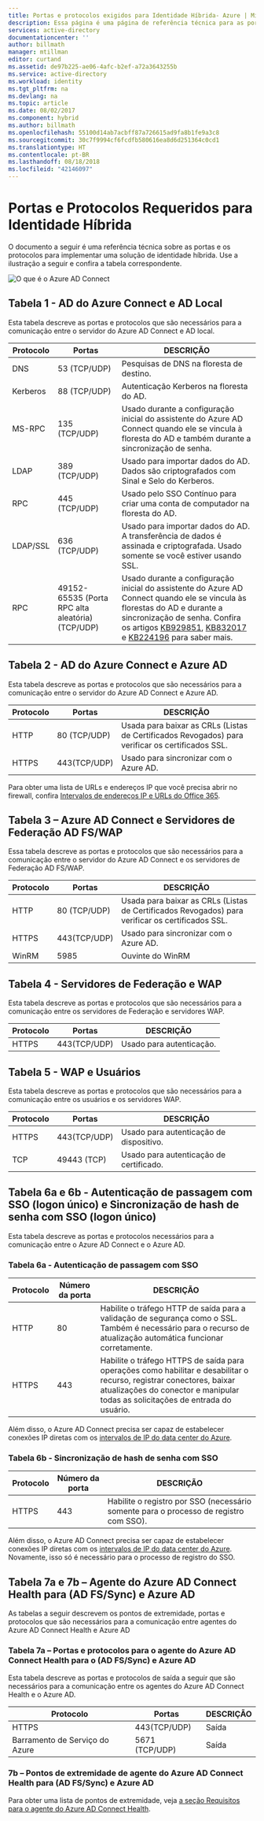 ```yaml
---
title: Portas e protocolos exigidos para Identidade Híbrida- Azure | Microsoft Docs
description: Essa página é uma página de referência técnica para as portas que precisam estar abertas para o Azure AD Connect
services: active-directory
documentationcenter: ''
author: billmath
manager: mtillman
editor: curtand
ms.assetid: de97b225-ae06-4afc-b2ef-a72a3643255b
ms.service: active-directory
ms.workload: identity
ms.tgt_pltfrm: na
ms.devlang: na
ms.topic: article
ms.date: 08/02/2017
ms.component: hybrid
ms.author: billmath
ms.openlocfilehash: 55100d14ab7acbff87a726615ad9fa8b1fe9a3c8
ms.sourcegitcommit: 30c7f9994cf6fcdfb580616ea8d6d251364c0cd1
ms.translationtype: HT
ms.contentlocale: pt-BR
ms.lasthandoff: 08/18/2018
ms.locfileid: "42146097"
---
```

# <a name="hybrid-identity-required-ports-and-protocols"></a>Portas e Protocolos Requeridos para Identidade Híbrida
O documento a seguir é uma referência técnica sobre as portas e os protocolos para implementar uma solução de identidade híbrida. Use a ilustração a seguir e confira a tabela correspondente.

![O que é o Azure AD Connect](./media/active-directory-aadconnect-ports/required3.png)

## <a name="table-1---azure-ad-connect-and-on-premises-ad"></a>Tabela 1 - AD do Azure Connect e AD Local
Esta tabela descreve as portas e protocolos que são necessários para a comunicação entre o servidor do Azure AD Connect e AD local.

| Protocolo | Portas | DESCRIÇÃO |
| --- | --- | --- |
| DNS |53 (TCP/UDP) |Pesquisas de DNS na floresta de destino. |
| Kerberos |88 (TCP/UDP) |Autenticação Kerberos na floresta do AD. |
| MS-RPC |135 (TCP/UDP) |Usado durante a configuração inicial do assistente do Azure AD Connect quando ele se vincula à floresta do AD e também durante a sincronização de senha. |
| LDAP |389 (TCP/UDP) |Usado para importar dados do AD. Dados são criptografados com Sinal e Selo do Kerberos. |
| RPC | 445 (TCP/UDP) |Usado pelo SSO Contínuo para criar uma conta de computador na floresta do AD. |
| LDAP/SSL |636 (TCP/UDP) |Usado para importar dados do AD. A transferência de dados é assinada e criptografada. Usado somente se você estiver usando SSL. |
| RPC |49152- 65535 (Porta RPC alta aleatória)(TCP/UDP) |Usado durante a configuração inicial do assistente do Azure AD Connect quando ele se vincula às florestas do AD e durante a sincronização de senha. Confira os artigos [KB929851](https://support.microsoft.com/kb/929851), [KB832017](https://support.microsoft.com/kb/832017) e [KB224196](https://support.microsoft.com/kb/224196) para saber mais. |

## <a name="table-2---azure-ad-connect-and-azure-ad"></a>Tabela 2 - AD do Azure Connect e Azure AD
Esta tabela descreve as portas e protocolos que são necessários para a comunicação entre o servidor do Azure AD Connect e Azure AD.

| Protocolo | Portas | DESCRIÇÃO |
| --- | --- | --- |
| HTTP |80 (TCP/UDP) |Usada para baixar as CRLs (Listas de Certificados Revogados) para verificar os certificados SSL. |
| HTTPS |443(TCP/UDP) |Usado para sincronizar com o Azure AD. |

Para obter uma lista de URLs e endereços IP que você precisa abrir no firewall, confira [Intervalos de endereços IP e URLs do Office 365](https://support.office.com/article/Office-365-URLs-and-IP-address-ranges-8548a211-3fe7-47cb-abb1-355ea5aa88a2).

## <a name="table-3---azure-ad-connect-and-ad-fs-federation-serverswap"></a>Tabela 3 – Azure AD Connect e Servidores de Federação AD FS/WAP
Essa tabela descreve as portas e protocolos que são necessários para a comunicação entre o servidor do Azure AD Connect e os servidores de Federação AD FS/WAP.  

| Protocolo | Portas | DESCRIÇÃO |
| --- | --- | --- |
| HTTP |80 (TCP/UDP) |Usada para baixar as CRLs (Listas de Certificados Revogados) para verificar os certificados SSL. |
| HTTPS |443(TCP/UDP) |Usado para sincronizar com o Azure AD. |
| WinRM |5985 |Ouvinte do WinRM |

## <a name="table-4---wap-and-federation-servers"></a>Tabela 4 - Servidores de Federação e WAP
Esta tabela descreve as portas e protocolos que são necessários para a comunicação entre os servidores de Federação e servidores WAP.

| Protocolo | Portas | DESCRIÇÃO |
| --- | --- | --- |
| HTTPS |443(TCP/UDP) |Usado para autenticação. |

## <a name="table-5---wap-and-users"></a>Tabela 5 - WAP e Usuários
Esta tabela descreve as portas e protocolos que são necessários para a comunicação entre os usuários e os servidores WAP.

| Protocolo | Portas | DESCRIÇÃO |
| --- | --- | --- |
| HTTPS |443(TCP/UDP) |Usado para autenticação de dispositivo. |
| TCP |49443 (TCP) |Usado para autenticação de certificado. |

## <a name="table-6a--6b---pass-through-authentication-with-single-sign-on-sso-and-password-hash-sync-with-single-sign-on-sso"></a>Tabela 6a e 6b - Autenticação de passagem com SSO (logon único) e Sincronização de hash de senha com SSO (logon único)
Esta tabela descreve as portas e protocolos necessários para a comunicação entre o Azure AD Connect e o Azure AD.

### <a name="table-6a---pass-through-authentication-with-sso"></a>Tabela 6a - Autenticação de passagem com SSO
|Protocolo|Número da porta|DESCRIÇÃO
| --- | --- | ---
|HTTP|80|Habilite o tráfego HTTP de saída para a validação de segurança como o SSL. Também é necessário para o recurso de atualização automática funcionar corretamente.
|HTTPS|443| Habilite o tráfego HTTPS de saída para operações como habilitar e desabilitar o recurso, registrar conectores, baixar atualizações do conector e manipular todas as solicitações de entrada do usuário.

Além disso, o Azure AD Connect precisa ser capaz de estabelecer conexões IP diretas com os [intervalos de IP do data center do Azure](https://www.microsoft.com/download/details.aspx?id=41653).

### <a name="table-6b---password-hash-sync-with-sso"></a>Tabela 6b - Sincronização de hash de senha com SSO

|Protocolo|Número da porta|DESCRIÇÃO
| --- | --- | ---
|HTTPS|443| Habilite o registro por SSO (necessário somente para o processo de registro com SSO).

Além disso, o Azure AD Connect precisa ser capaz de estabelecer conexões IP diretas com os [intervalos de IP do data center do Azure](https://www.microsoft.com/download/details.aspx?id=41653). Novamente, isso só é necessário para o processo de registro do SSO.

## <a name="table-7a--7b---azure-ad-connect-health-agent-for-ad-fssync-and-azure-ad"></a>Tabela 7a e 7b – Agente do Azure AD Connect Health para (AD FS/Sync) e Azure AD
As tabelas a seguir descrevem os pontos de extremidade, portas e protocolos que são necessários para a comunicação entre agentes do Azure AD Connect Health e Azure AD

### <a name="table-7a---ports-and-protocols-for-azure-ad-connect-health-agent-for-ad-fssync-and-azure-ad"></a>Tabela 7a – Portas e protocolos para o agente do Azure AD Connect Health para o (AD FS/Sync) e Azure AD
Esta tabela descreve as portas e protocolos de saída a seguir que são necessários para a comunicação entre os agentes do Azure AD Connect Health e o Azure AD.  

| Protocolo | Portas | DESCRIÇÃO |
| --- | --- | --- |
| HTTPS |443(TCP/UDP) |Saída |
| Barramento de Serviço do Azure |5671 (TCP/UDP) |Saída |

### <a name="7b---endpoints-for-azure-ad-connect-health-agent-for-ad-fssync-and-azure-ad"></a>7b – Pontos de extremidade de agente do Azure AD Connect Health para (AD FS/Sync) e Azure AD
Para obter uma lista de pontos de extremidade, veja [a seção Requisitos para o agente do Azure AD Connect Health](../connect-health/active-directory-aadconnect-health-agent-install.md#requirements).

